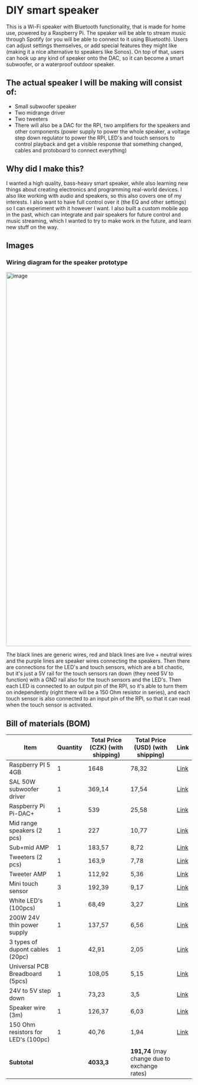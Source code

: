 # DIY smart speaker

This is a Wi-Fi speaker with Bluetooth functionality, that is made for home use, powered by a Raspberry Pi.
The speaker will be able to stream music through Spotify (or you will be able to connect to it using Bluetooth).
Users can adjust settings themselves, or add special features they might like (making it a nice alternative to speakers like Sonos). On top of that, users can hook up any kind of speaker onto the DAC, so it can become a smart subwoofer, or a waterproof outdoor speaker.

## The actual speaker I will be making will consist of:

- Small subwoofer speaker
- Two midrange driver
- Two tweeters
- There will also be a DAC for the RPI, two amplifiers for the speakers and other components (power supply to power the whole speaker, a voltage step down regulator to power the RPI, LED's and touch sensors to control playback and get a visible response that something changed, cables and protoboard to connect everything)

## Why did I make this?

I wanted a high quality, bass-heavy smart speaker, while also learning new things about creating electronics and programming real-world devices. I also like working with audio and speakers, so this also covers one of my interests. I also want to have full control over it (the EQ and other settings) so I can experiment with it however I want.
I also built a custom mobile app in the past, which can integrate and pair speakers for future control and music streaming, which I wanted to try to make work in the future, and learn new stuff on the way.

## Images

### Wiring diagram for the speaker prototype

<img width="1760" height="1014" alt="image" src="https://github.com/user-attachments/assets/1c621f33-9654-4e18-9d37-58a0f77500ec" />

The black lines are generic wires, red and black lines are live + neutral wires and the purple lines are speaker wires connecting the speakers.
Then there are connections for the LED's and touch sensors, which are a bit chaotic, but it's just a 5V rail for the touch sensors ran down (they need 5V to function) with a GND rail also for the touch sensors and the LED's. Then each LED is connected to an output pin of the RPI, so it's able to turn them on independently (right there will be a 150 Ohm resistor in series), and each touch sensor is also connected to an input pin of the RPI, so that it can read when the touch sensor is activated.

## Bill of materials (BOM)

| Item                                | Quantity | Total Price (CZK) (with shipping) | Total Price (USD) (with shipping)             | Link                                                                                                                                                                                      |
| ----------------------------------- | -------- | --------------------------------- | --------------------------------------------- | ----------------------------------------------------------------------------------------------------------------------------------------------------------------------------------------- |
| Raspberry PI 5 4GB                  | 1        | 1648                              | 78,32                                         | [Link](https://rpishop.cz/raspberry-pi-5/6497-raspberry-pi-5-4gb-ram.html)                                                                                                                |
| SAL 50W subwoofer driver            | 1        | 369,14                            | 17,54                                         | [Link](https://www.ame.cz/Elektronika/Reproduktory-mikrofony-sluchatka/Reproduktory-znacky-SAL/Stredobasove-reproduktory/Reproduktor-SAL-SBX1010-BK-8ohm-50W-basovy-stredobasovy-d153582) |
| Raspberry Pi Pi-DAC+                | 1        | 539                               | 25,58                                         | [Link](https://rpishop.cz/zvukove-karty/803-iqaudio-pi-dac.html)                                                                                                                          |
| Mid range speakers (2 pcs)          | 1        | 227                               | 10,77                                         | [Link](https://www.aliexpress.com/item/1005007256226541.html)                                                                                                                             |
| Sub+mid AMP                         | 1        | 183,57                            | 8,72                                          | [Link](https://www.aliexpress.com/item/1005007922429735.html)                                                                                                                             |
| Tweeters (2 pcs)                    | 1        | 163,9                             | 7,78                                          | [Link](https://www.aliexpress.com/item/1005007671411735.html)                                                                                                                             |
| Tweeter AMP                         | 1        | 112,92                            | 5,36                                          | [Link](https://www.aliexpress.com/item/1005007039518679.html)                                                                                                                             |
| Mini touch sensor                   | 3        | 192,39                            | 9,17                                          | [Link](https://www.aliexpress.com/item/1005008634223216.html)                                                                                                                             |
| White LED's (100pcs)                | 1        | 68,49                             | 3,27                                          | [Link](https://www.aliexpress.com/item/1005009131564126.html)                                                                                                                             |
| 200W 24V thin power supply          | 1        | 137,57                            | 6,56                                          | [Link](https://www.aliexpress.com/item/1005007655951765.html)                                                                                                                             |
| 3 types of dupont cables (20pc)     | 1        | 42,91                             | 2,05                                          | [Link](https://www.aliexpress.com/item/1005009366257883.html)                                                                                                                             |
| Universal PCB Breadboard (5pcs)     | 1        | 108,05                            | 5,15                                          | [Link](https://www.aliexpress.com/item/1005008240247248.html)                                                                                                                             |
| 24V to 5V step down                 | 1        | 73,23                             | 3,5                                           | [Link](https://www.aliexpress.com/item/1005008717423594.html)                                                                                                                             |
| Speaker wire (3m)                   | 1        | 126,37                            | 6,03                                          | [Link](https://www.aliexpress.com/item/32694142009.html)                                                                                                                                  |
| 150 Ohm resistors for LED's (100pc) | 1        | 40,76                             | 1,94                                          | [Link](https://www.aliexpress.com/item/1005006730653425.html)                                                                                                                             |
|                                     |          |                                   |                                               |                                                                                                                                                                                           |
| **Subtotal**                        |          | **4033,3**                        | **191,74** (may change due to exchange rates) |                                                                                                                                                                                           |
